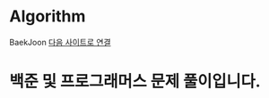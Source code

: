 # Algorithm
BaekJoon 
     <A href="http://daum.net"> 다음 사이트로 연결 </A>
<h1>백준 및 프로그래머스 문제 풀이입니다.</h1>
